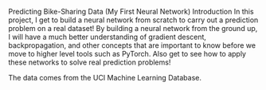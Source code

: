 Predicting Bike-Sharing Data (My First Neural Network)
Introduction
In this project, I get to build a neural network from scratch to carry out a prediction problem on a real dataset! By building a neural network from the ground up, I will have a much better understanding of gradient descent, backpropagation, and other concepts that are important to know before we move to higher level tools such as PyTorch. Also get to see how to apply these networks to solve real prediction problems!

The data comes from the UCI Machine Learning Database.
